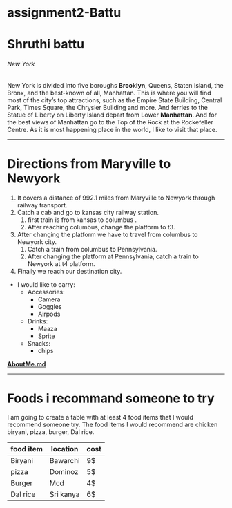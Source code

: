 # assignment2-Battu
# Shruthi battu
###### New York 
New York is divided into five boroughs  **Brooklyn**, Queens, Staten Island, the Bronx, and the best-known of all, Manhattan. This is where you will find most of the city’s top attractions, such as the Empire State Building, Central Park, Times Square, the Chrysler Building and more. And ferries to the Statue of Liberty on Liberty Island depart from Lower **Manhattan**. And for the best views of Manhattan go to the Top of the Rock at the Rockefeller Centre. As it is most happening place in the world, I like to visit that place.

---

# Directions from Maryville to Newyork
1. It covers a distance of 992.1 miles from Maryville to Newyork through railway transport. 
2. Catch a cab and go to kansas city railway station.
   1. first train is from kansas to columbus .
   2. After reaching columbus, change the platform to t3.
3. After changing the platform we have to travel from columbus to Newyork city.
   1. Catch a train from columbus to Pennsylvania.
   2. After changing the platform at Pennsylvania, catch a train to Newyork at t4 platform.
4. Finally we reach our destination city.

* I would like to carry: 
  * Accessories:
    * Camera
    * Goggles
    * Airpods
  * Drinks:
    * Maaza
    * Sprite
  * Snacks:
    * chips

**[AboutMe.md](AboutMe.md)**

---

# Foods i recommand someone to try

I am going to create a table with at least 4 food items that I would recommend someone try. The food items I would recommend are chicken biryani, pizza, burger, Dal rice.

|food item|location|cost|
|---|---|---|
|Biryani|Bawarchi|9$| 
|pizza|Dominoz|5$|
|Burger|Mcd|4$|
|Dal rice|Sri kanya|6$|